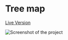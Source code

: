 # Tree map


[Live Version](https://elarous.github.io/d3_tree_map_fcc/)

![Screenshot of the project]()
